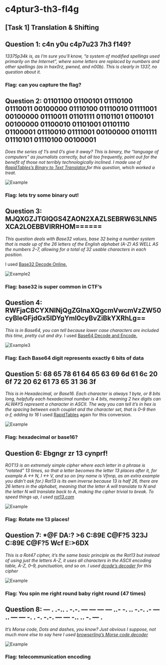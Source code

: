 # c4ptur3-th3-fl4g
## [Task 1] Translation & Shifting

## Question 1: c4n y0u c4p7u23 7h3 f149?
*13375p34k is, as I’m sure you’ll know, “a system of modified spellings used primarily on the Internet”, where some letters are replaced by numbers and other spellings (as in hax0rz, pwned, and n00b). This is clearly in 1337, no question about it.*
### Flag: can you capture the flag?

## Question 2: 01101100 01100101 01110100 01110011 00100000 01110100 01110010 01111001 00100000 01110011 01101111 01101101 01100101 00100000 01100010 01101001 01101110 01100001 01110010 01111001 00100000 01101111 01110101 01110100 00100001
*Does the series of 1’s and 0’s give it away? This is binary, the “language of computers” as journalists correctly, but all too frequently, point out for the benefit of those not terribly technologically inclined.
I made use of [RapidTables’s Binary to Text Translator.](https://www.rapidtables.com/convert/number/binary-to-ascii.html)for this question, which worked a treat.*

![Example](binary.png?raw=true )
### Flag: lets try some binary out!

## Question 3: MJQXGZJTGIQGS4ZAON2XAZLSEBRW63LNN5XCA2LOEBBVIRRHOM======
*This question deals with Base32 values, base 32 being a number system that is made up of the 26 letters of the English alphabet (A-Z) AS WELL AS the numbers 2–7, allowing for a total of 32 usable characters in each position.*

I used [Base32 Decode Online.](https://emn178.github.io/online-tools/base32_decode.html)

![Example2](https://github.com/y4ssr/c4ptur3-th3-fl4g/blob/main/base%2032.png?raw=true )
### Flag: base32 is super common in CTF’s

## Question 4: RWFjaCBCYXNlNjQgZGlnaXQgcmVwcmVzZW50cyBleGFjdGx5IDYgYml0cyBvZiBkYXRhLg==
*This is in Base64, you can tell because lower case characters are included this time, pretty cut and dry.*
I used  [Base64 Decode and Encode.](https://www.base64decode.org/)

![Example3](https://github.com/y4ssr/c4ptur3-th3-fl4g/blob/main/base64.png?raw=true )
### Flag: Each Base64 digit represents exactly 6 bits of data

## Question 5: 68 65 78 61 64 65 63 69 6d 61 6c 20 6f 72 20 62 61 73 65 31 36 3f
*This is in Hexadecimal, or Base16. Each character is always 1 byte, or 8 bits long, helpfully each hexadecimal number is 4 bits, meaning 2 hex digits can ALWAYS represent a character in ASCII.*
*The way you can tell it’s in hex is the spacing between each couplet and the character set, that is 0–9 then a-f, adding to 16*
I used [RapidTables](https://www.rapidtables.com/convert/number/hex-to-ascii.html) again for this conversion.

![Example](https://github.com/y4ssr/c4ptur3-th3-fl4g/blob/main/HextoASXII.png?raw=true )
### Flag: hexadecimal or base16?

## Question 6: Ebgngr zr 13 cynprf!
*ROT13 is an extremely simple cipher where each letter in a phrase is “rotated” 13 times, so that a letter becomes the letter 13 places after it, for example A <-> N, I <-> V, and so on (my name is Vfnnp, as an extra example you didn’t ask for.) Rot13 is its own inverse because 13 is half 26, there are 26 letters in the alphabet, meaning that the letter A will translate to N and the letter N will translate back to A, making the cipher trivial to break.*
*To speed things up, I used [rot13.com](https://rot13.com/)*

![Example](https://github.com/y4ssr/c4ptur3-th3-fl4g/blob/main/rot13.png?raw=true )
### Flag: Rotate me 13 places!

## Question 7: *@F DA:? >6 C:89E C@F?5 323J C:89E C@F?5 Wcf E:>6DX
*This is a Rot47 cipher, it’s the same basic principle as the Rot13 but instead of using just the letters A-Z, it uses all characters in the ASCII encoding table, A-Z, 0–9, punctuation, and so on.*
*I used [dcode’s decoder](https://www.dcode.fr/rot-47-cipher) for this cipher*

![Example](https://github.com/y4ssr/c4ptur3-th3-fl4g/blob/main/dcode's.png?raw=true )
### Flag: You spin me right round baby right round (47 times)

## Question 8: — . .-.. . -.-. — — — — ..- -. .. -.-. .- — .. — — -. . -. -.-. — — -.. .. -. — .
*It’s Morse code, Dots and dashes, you know? Just obvious I suppose, not much more else to say here
I used [browserling’s Morse code decoder](https://www.browserling.com/tools/morse-to-text)*

![Example](https://github.com/y4ssr/c4ptur3-th3-fl4g/blob/main/morse.png?raw=true )
### Flag: telecommunication encoding

